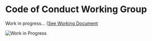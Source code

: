 # Code of Conduct Working Group

Work in progress... ([See Working Document](https://github.com/BlackPythonDevs/.maintainers/discussions/45)

![Work in Progress](https://media1.tenor.com/m/YRQzS9MoF2cAAAAC/im-working-on-it-dan-turner.gif)
